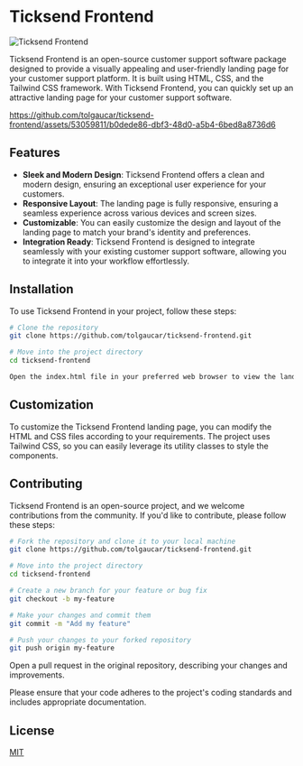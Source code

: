 # Ticksend Frontend

![Ticksend Frontend](https://github.com/tolgaucar/ticksend-frontend/assets/53059811/7b265157-69e0-452f-b693-e8d7285edee7)

Ticksend Frontend is an open-source customer support software package designed to provide a visually appealing and user-friendly landing page for your customer support platform. It is built using HTML, CSS, and the Tailwind CSS framework. With Ticksend Frontend, you can quickly set up an attractive landing page for your customer support software.

https://github.com/tolgaucar/ticksend-frontend/assets/53059811/b0dede86-dbf3-48d0-a5b4-6bed8a8736d6

## Features

- **Sleek and Modern Design**: Ticksend Frontend offers a clean and modern design, ensuring an exceptional user experience for your customers.
- **Responsive Layout**: The landing page is fully responsive, ensuring a seamless experience across various devices and screen sizes.
- **Customizable**: You can easily customize the design and layout of the landing page to match your brand's identity and preferences.
- **Integration Ready**: Ticksend Frontend is designed to integrate seamlessly with your existing customer support software, allowing you to integrate it into your workflow effortlessly.

## Installation

To use Ticksend Frontend in your project, follow these steps:

```bash
# Clone the repository
git clone https://github.com/tolgaucar/ticksend-frontend.git

# Move into the project directory
cd ticksend-frontend

Open the index.html file in your preferred web browser to view the landing page.
```

## Customization

To customize the Ticksend Frontend landing page, you can modify the HTML and CSS files according to your requirements. The project uses Tailwind CSS, so you can easily leverage its utility classes to style the components.

## Contributing

Ticksend Frontend is an open-source project, and we welcome contributions from the community. If you'd like to contribute, please follow these steps:

```bash
# Fork the repository and clone it to your local machine
git clone https://github.com/tolgaucar/ticksend-frontend.git

# Move into the project directory
cd ticksend-frontend

# Create a new branch for your feature or bug fix
git checkout -b my-feature

# Make your changes and commit them
git commit -m "Add my feature"

# Push your changes to your forked repository
git push origin my-feature
```
Open a pull request in the original repository, describing your changes and improvements.

Please ensure that your code adheres to the project's coding standards and includes appropriate documentation.

## License
[MIT](https://choosealicense.com/licenses/mit/)

